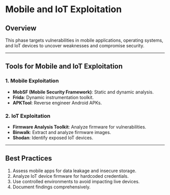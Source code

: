 # Mobile and IoT Exploitation

## Overview
This phase targets vulnerabilities in mobile applications, operating systems, and IoT devices to uncover weaknesses and compromise security.

---

## Tools for Mobile and IoT Exploitation

### 1. **Mobile Exploitation**
- **MobSF (Mobile Security Framework)**: Static and dynamic analysis.
- **Frida**: Dynamic instrumentation toolkit.
- **APKTool**: Reverse engineer Android APKs.

### 2. **IoT Exploitation**
- **Firmware Analysis Toolkit**: Analyze firmware for vulnerabilities.
- **Binwalk**: Extract and analyze firmware images.
- **Shodan**: Identify exposed IoT devices.

---

## Best Practices

1. Assess mobile apps for data leakage and insecure storage.
2. Analyze IoT device firmware for hardcoded credentials.
3. Use controlled environments to avoid impacting live devices.
4. Document findings comprehensively.

